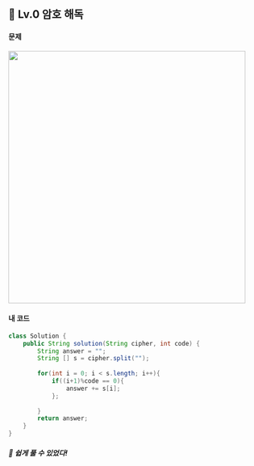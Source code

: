 ## 📍 Lv.0 암호 해독 <br>

#### 문제 <br>
<img src="https://github.com/yejinsohn/TIL/assets/104317217/a098d554-2dcd-4020-af8a-465e5417a186" width="470" height="500"/>

#### 내 코드 <br>

```Java
class Solution {
    public String solution(String cipher, int code) {
        String answer = "";
        String [] s = cipher.split("");
        
        for(int i = 0; i < s.length; i++){
            if((i+1)%code == 0){
                answer += s[i];
            };
            
        }
        return answer;
    }
}
```

##### 🌿 쉽게 풀 수 있었다!

